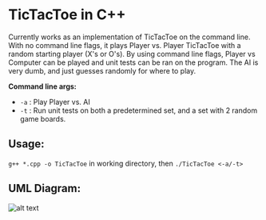 # TicTacToe in C++   
Currently works as an implementation of TicTacToe on the command line. With no command line flags, it plays Player vs. Player TicTacToe with a random starting player (X's or O's). By using command line flags, Player vs Computer can be played and unit tests can be ran on the program. The AI is very dumb, and just guesses randomly for where to play.

**Command line args:** 
* `-a` : Play Player vs. AI
* `-t` : Run unit tests on both a predetermined set, and a set with 2 random game boards.

## **Usage:**
`g++ *.cpp -o TicTacToe` in working directory, then `./TicTacToe <-a/-t>`

## **UML Diagram:**

![alt text](https://i.imgur.com/ERAzjfm.png "TicTacToe UML")

